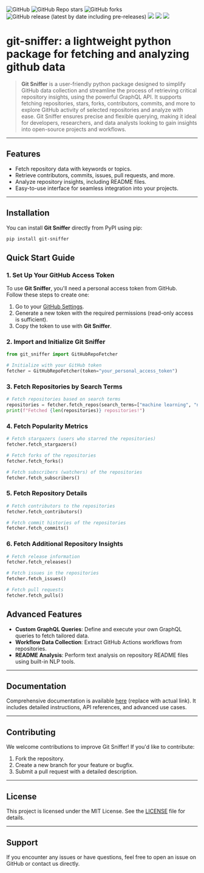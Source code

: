<!-- ![GitHub](https://img.shields.io/github/license/mahnoor-shahid/git-sniffer?style=for-the-badge) -->
<!-- ![GitHub Repo stars](https://img.shields.io/github/stars/mahnoor-shahid/git-sniffer?style=for-the-badge) -->
<!-- ![GitHub forks](https://img.shields.io/github/forks/mahnoor-shahid/git-sniffer?style=for-the-badge) -->
<!-- ![GitHub release (latest by date including pre-releases)](https://img.shields.io/github/v/release/mahnoor-shahid/git-sniffer?include_prereleases&style=for-the-badge) -->
<!-- ![GitHub issues](https://img.shields.io/github/issues-raw/mahnoor-shahid/git-sniffer?style=for-the-badge) -->
<!-- ![GitHub pull requests](https://img.shields.io/github/issues-pr/mahnoor-shahid/git-sniffer?style=for-the-badge) -->

![GitHub](https://img.shields.io/github/license/mahnoor-shahid/git-sniffer)
![GitHub Repo stars](https://img.shields.io/github/stars/mahnoor-shahid/git-sniffer)
![GitHub forks](https://img.shields.io/github/forks/mahnoor-shahid/git-sniffer)
![GitHub release (latest by date including pre-releases)](https://img.shields.io/github/v/release/mahnoor-shahid/git-sniffer?include_prereleases)
<a href="https://github.com/mahnoor-shahid/git-sniffer" alt="python">
        <img src="https://img.shields.io/badge/python-v3.9-brightgreen" /></a>
<a href="https://github.com/mahnoor-shahid/git-sniffer" alt="numpy">
        <img src="https://img.shields.io/badge/numpy-1.20.3-yellowgreen" /></a>
<a href="https://github.com/mahnoor-shahid/git-sniffer" alt="pandas">
        <img src="https://img.shields.io/badge/pandas-1.2.4-yellowgreen" /></a>
        
<!--<a href="https://github.com/mahnoor-shahid/git-sniffer" alt="dask">
        <img src="https://img.shields.io/badge/dask-2022.05.02-red" /></a>  <a href="https://github.com/mahnoor-shahid/git-sniffer" alt="scikit-learn">
        <img src="https://img.shields.io/badge/scikit--learn-1.2.1-yellowgreen" /></a> -->

<!-- ![GitHub issues](https://img.shields.io/github/issues-raw/mahnoor-shahid/git-sniffer) -->
<!--![GitHub pull requests](https://img.shields.io/github/issues-pr/mahnoor-shahid/git-sniffer) -->

# **git-sniffer: a lightweight python package for fetching and analyzing github data**

> **Git Sniffer** is a user-friendly python package designed to simplify GitHub data collection and streamline the process of retrieving critical repository insights, using the powerful GraphQL API. It supports fetching repositories, stars, forks, contributors, commits, and more to explore GitHub activity of selected repositories and analyze with ease. Git Sniffer ensures precise and flexible querying, making it ideal for developers, researchers, and data analysts looking to gain insights into open-source projects and workflows.
---

## **Features**
- Fetch repository data with keywords or topics.
- Retrieve contributors, commits, issues, pull requests, and more.
- Analyze repository insights, including README files.
- Easy-to-use interface for seamless integration into your projects.

---

## **Installation**

You can install **Git Sniffer** directly from PyPI using pip:

```bash
pip install git-sniffer
```

## **Quick Start Guide**

### **1. Set Up Your GitHub Access Token**

To use **Git Sniffer**, you'll need a personal access token from GitHub.  
Follow these steps to create one:

1. Go to your [GitHub Settings](https://github.com/settings/tokens).
2. Generate a new token with the required permissions (read-only access is sufficient).
3. Copy the token to use with **Git Sniffer**.

### **2. Import and Initialize Git Sniffer**

```python
from git_sniffer import GitHubRepoFetcher

# Initialize with your GitHub token
fetcher = GitHubRepoFetcher(token="your_personal_access_token")
```
### **3. Fetch Repositories by Search Terms**

```python
# Fetch repositories based on search terms
repositories = fetcher.fetch_repos(search_terms=["machine learning", "neuro-symbolic AI"], max_repos=5)
print(f"Fetched {len(repositories)} repositories!")
```

### **4. Fetch Popularity Metrics**

```python
# Fetch stargazers (users who starred the repositories)
fetcher.fetch_stargazers()

# Fetch forks of the repositories
fetcher.fetch_forks()

# Fetch subscribers (watchers) of the repositories
fetcher.fetch_subscribers()
```

### **5. Fetch Repository Details**

```python
# Fetch contributors to the repositories
fetcher.fetch_contributors()

# Fetch commit histories of the repositories
fetcher.fetch_commits()
```

### **6. Fetch Additional Repository Insights**
```python
# Fetch release information
fetcher.fetch_releases()

# Fetch issues in the repositories
fetcher.fetch_issues()

# Fetch pull requests
fetcher.fetch_pulls()
````

## **Advanced Features**

- **Custom GraphQL Queries**: Define and execute your own GraphQL queries to fetch tailored data.
- **Workflow Data Collection**: Extract GitHub Actions workflows from repositories.
- **README Analysis**: Perform text analysis on repository README files using built-in NLP tools.

---

## **Documentation**

Comprehensive documentation is available [here](#) (replace with actual link). It includes detailed instructions, API references, and advanced use cases.

---

## **Contributing**

We welcome contributions to improve Git Sniffer! If you'd like to contribute:

1. Fork the repository.
2. Create a new branch for your feature or bugfix.
3. Submit a pull request with a detailed description.

---

## **License**

This project is licensed under the MIT License. See the [LICENSE](LICENSE) file for details.

---

## **Support**

If you encounter any issues or have questions, feel free to open an issue on GitHub or contact us directly.


